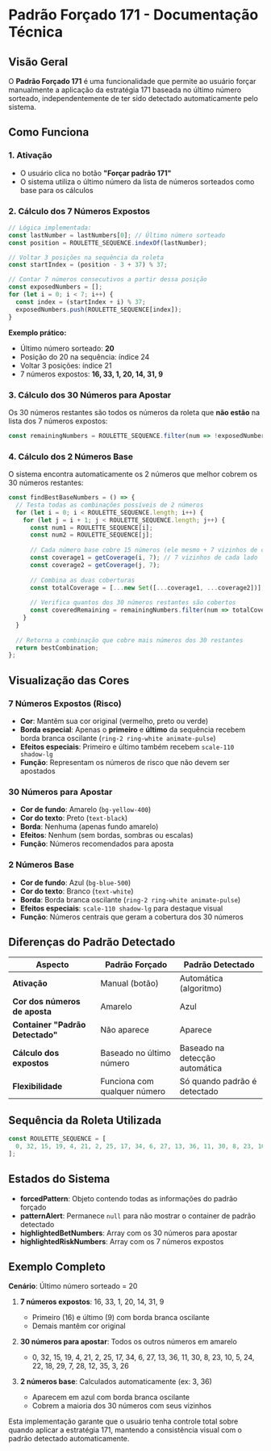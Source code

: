 # Padrão Forçado 171 - Documentação Técnica

## Visão Geral
O **Padrão Forçado 171** é uma funcionalidade que permite ao usuário forçar manualmente a aplicação da estratégia 171 baseada no último número sorteado, independentemente de ter sido detectado automaticamente pelo sistema.

## Como Funciona

### 1. Ativação
- O usuário clica no botão **"Forçar padrão 171"**
- O sistema utiliza o último número da lista de números sorteados como base para os cálculos

### 2. Cálculo dos 7 Números Expostos
```javascript
// Lógica implementada:
const lastNumber = lastNumbers[0]; // Último número sorteado
const position = ROULETTE_SEQUENCE.indexOf(lastNumber);

// Voltar 3 posições na sequência da roleta
const startIndex = (position - 3 + 37) % 37;

// Contar 7 números consecutivos a partir dessa posição
const exposedNumbers = [];
for (let i = 0; i < 7; i++) {
  const index = (startIndex + i) % 37;
  exposedNumbers.push(ROULETTE_SEQUENCE[index]);
}
```

**Exemplo prático:**
- Último número sorteado: **20**
- Posição do 20 na sequência: índice 24
- Voltar 3 posições: índice 21
- 7 números expostos: **16, 33, 1, 20, 14, 31, 9**

### 3. Cálculo dos 30 Números para Apostar
Os 30 números restantes são todos os números da roleta que **não estão** na lista dos 7 números expostos:
```javascript
const remainingNumbers = ROULETTE_SEQUENCE.filter(num => !exposedNumbers.includes(num));
```

### 4. Cálculo dos 2 Números Base
O sistema encontra automaticamente os 2 números que melhor cobrem os 30 números restantes:

```javascript
const findBestBaseNumbers = () => {
  // Testa todas as combinações possíveis de 2 números
  for (let i = 0; i < ROULETTE_SEQUENCE.length; i++) {
    for (let j = i + 1; j < ROULETTE_SEQUENCE.length; j++) {
      const num1 = ROULETTE_SEQUENCE[i];
      const num2 = ROULETTE_SEQUENCE[j];
      
      // Cada número base cobre 15 números (ele mesmo + 7 vizinhos de cada lado)
      const coverage1 = getCoverage(i, 7); // 7 vizinhos de cada lado
      const coverage2 = getCoverage(j, 7);
      
      // Combina as duas coberturas
      const totalCoverage = [...new Set([...coverage1, ...coverage2])];
      
      // Verifica quantos dos 30 números restantes são cobertos
      const coveredRemaining = remainingNumbers.filter(num => totalCoverage.includes(num));
    }
  }
  
  // Retorna a combinação que cobre mais números dos 30 restantes
  return bestCombination;
};
```

## Visualização das Cores

### 7 Números Expostos (Risco)
- **Cor**: Mantêm sua cor original (vermelho, preto ou verde)
- **Borda especial**: Apenas o **primeiro** e **último** da sequência recebem borda branca oscilante (`ring-2 ring-white animate-pulse`)
- **Efeitos especiais**: Primeiro e último também recebem `scale-110 shadow-lg`
- **Função**: Representam os números de risco que não devem ser apostados

### 30 Números para Apostar
- **Cor de fundo**: Amarelo (`bg-yellow-400`)
- **Cor do texto**: Preto (`text-black`)
- **Borda**: Nenhuma (apenas fundo amarelo)
- **Efeitos**: Nenhum (sem bordas, sombras ou escalas)
- **Função**: Números recomendados para aposta

### 2 Números Base
- **Cor de fundo**: Azul (`bg-blue-500`)
- **Cor do texto**: Branco (`text-white`)
- **Borda**: Borda branca oscilante (`ring-2 ring-white animate-pulse`)
- **Efeitos especiais**: `scale-110 shadow-lg` para destaque visual
- **Função**: Números centrais que geram a cobertura dos 30 números

## Diferenças do Padrão Detectado

| Aspecto | Padrão Forçado | Padrão Detectado |
|---------|----------------|------------------|
| **Ativação** | Manual (botão) | Automática (algoritmo) |
| **Cor dos números de aposta** | Amarelo | Azul |
| **Container "Padrão Detectado"** | Não aparece | Aparece |
| **Cálculo dos expostos** | Baseado no último número | Baseado na detecção automática |
| **Flexibilidade** | Funciona com qualquer número | Só quando padrão é detectado |

## Sequência da Roleta Utilizada
```javascript
const ROULETTE_SEQUENCE = [
  0, 32, 15, 19, 4, 21, 2, 25, 17, 34, 6, 27, 13, 36, 11, 30, 8, 23, 10, 5, 24, 16, 33, 1, 20, 14, 31, 9, 22, 18, 29, 7, 28, 12, 35, 3, 26
];
```

## Estados do Sistema
- **forcedPattern**: Objeto contendo todas as informações do padrão forçado
- **patternAlert**: Permanece `null` para não mostrar o container de padrão detectado
- **highlightedBetNumbers**: Array com os 30 números para apostar
- **highlightedRiskNumbers**: Array com os 7 números expostos

## Exemplo Completo
**Cenário**: Último número sorteado = 20

1. **7 números expostos**: 16, 33, 1, 20, 14, 31, 9
   - Primeiro (16) e último (9) com borda branca oscilante
   - Demais mantêm cor original

2. **30 números para apostar**: Todos os outros números em amarelo
   - 0, 32, 15, 19, 4, 21, 2, 25, 17, 34, 6, 27, 13, 36, 11, 30, 8, 23, 10, 5, 24, 22, 18, 29, 7, 28, 12, 35, 3, 26

3. **2 números base**: Calculados automaticamente (ex: 3, 36)
   - Aparecem em azul com borda branca oscilante
   - Cobrem a maioria dos 30 números com seus vizinhos

Esta implementação garante que o usuário tenha controle total sobre quando aplicar a estratégia 171, mantendo a consistência visual com o padrão detectado automaticamente.